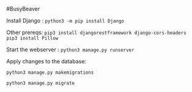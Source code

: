 #BusyBeaver 

Install Django : `python3 -m pip install Django`

Other prereqs:
`pip3 install djangorestframework django-cors-headers`
`pip3 install Pillow`

Start the webserver : `python3 manage.py runserver`

Apply changes to the database:

`python3 manage.py makemigrations`

`python3 manage.py migrate`
